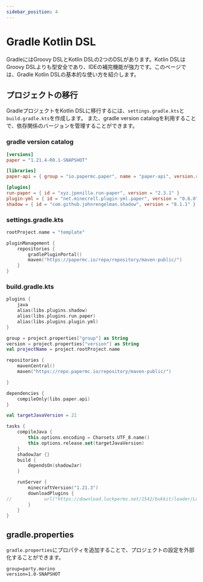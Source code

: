 ```yaml
---
sidebar_position: 4
---
```


# Gradle Kotlin DSL

GradleにはGroovy DSLとKotlin DSLの2つのDSLがあります。Kotlin DSLはGroovy DSLよりも型安全であり、IDEの補完機能が強力です。このページでは、Gradle Kotlin DSLの基本的な使い方を紹介します。

## プロジェクトの移行

GradleプロジェクトをKotlin DSLに移行するには、`settings.gradle.kts`と`build.gradle.kts`を作成します。
また、gradle version catalogを利用することで、依存関係のバージョンを管理することができます。

### gradle version catalog

```toml title="gradle/libs.versions.toml"
[versions]
paper = "1.21.4-R0.1-SNAPSHOT"

[libraries]
paper-api = { group = "io.papermc.paper", name = "paper-api", version.ref = "paper" }

[plugins]
run-paper = { id = "xyz.jpenilla.run-paper", version = "2.3.1" }
plugin-yml = { id = "net.minecrell.plugin-yml.paper", version = "0.6.0" }
shadow = { id = "com.github.johnrengelman.shadow", version = "8.1.1" }
```

### settings.gradle.kts

```kotlin title="settings.gradle.kts"
rootProject.name = "template"

pluginManagement {
    repositories {
        gradlePluginPortal()
        maven("https://papermc.io/repo/repository/maven-public/")
    }
}
```

### build.gradle.kts

```kotlin title="build.gradle.kts"
plugins {
    java
    alias(libs.plugins.shadow)
    alias(libs.plugins.run.paper)
    alias(libs.plugins.plugin.yml)
}

group = project.properties["group"] as String
version = project.properties["version"] as String
val projectName = project.rootProject.name

repositories {
    mavenCentral()
    maven("https://repo.papermc.io/repository/maven-public/")

}

dependencies {
    compileOnly(libs.paper.api)
}

val targetJavaVersion = 21

tasks {
    compileJava {
        this.options.encoding = Charsets.UTF_8.name()
        this.options.release.set(targetJavaVersion)
    }
    shadowJar {}
    build {
        dependsOn(shadowJar)
    }

    runServer {
        minecraftVersion("1.21.3")
        downloadPlugins {
//            url("https://download.luckperms.net/1542/bukkit/loader/LuckPerms-Bukkit-5.4.129.jar")
        }
    }
}

```

## gradle.properties

`gradle.properties`にプロパティを追加することで、プロジェクトの設定を外部化することができます。

```properties title="gradle.properties"
group=party.morino
version=1.0-SNAPSHOT
```
